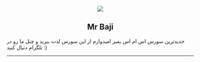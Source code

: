 <p align="center"><img src="https://i.pinimg.com/originals/3a/1c/15/3a1c151e4f4c00676ee2c99e431aa428.png"></p>
<h2 align="center"><b>Mr Baji</b></h2>

</p>
جدیدترین سورس اس ام اس بمبر
امیدوارم از این سورس لذت ببرید و چنل ما رو در تلگرام دنبال کنید  :)
<hr> 
